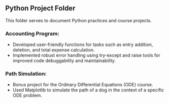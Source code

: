 ## Python Project Folder
This folder serves to document Python practices and course projects.

### Accounting Program:
- Developed user-friendly functions for tasks such as entry addition, deletion, and total expense calculation.
- Implemented robust error handling using try-except and raise tools for improved code debuggability and maintainability.

### Path Simulation:
- Bonus project for the Ordinary Differential Equations (ODE) course.
- Used Matplotlib to simulate the path of a dog in the context of a specific ODE problem.
